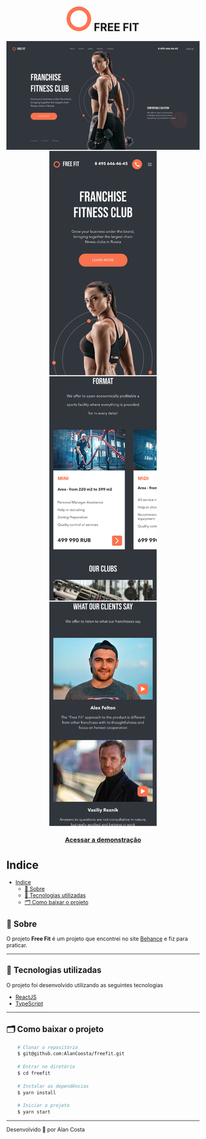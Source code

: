 <h1 align="center">
    <img src="src/assets/logo.svg"> FREE FIT
</h1>

<img src="src/assets/image1.png">

<div align="center">
  <img width="280" height="auto"src="src/assets/image2.png">
  <img width="280" height="auto"src="src/assets/image3.png">
  <img width="280" height="auto"src="src/assets/image4.png">
</div>

<h3 align="center">
    <a href="https://alancoosta-freefit.netlify.app/">Acessar a demonstração</a>
<h3 >

# Indice

- [Indice](#indice)
  - [🔖 Sobre](#-sobre)
  - [🚀 Tecnologias utilizadas](#-tecnologias-utilizadas)
  - [🗂 Como baixar o projeto](#-como-baixar-o-projeto)

## 🔖 Sobre

O projeto **Free Fit** é um projeto que encontrei no site [Behance](https://www.behance.net/gallery/94841485/Landing-page-for-Fitness-Club-Franchise) e fiz para praticar.

---

## 🚀 Tecnologias utilizadas

O projeto foi desenvolvido utilizando as seguintes tecnologias

- [ReactJS](https://reactjs.org)
- [TypeScript](https://www.typescriptlang.org/)

---

## 🗂 Como baixar o projeto

```bash
    # Clonar o repositório
    $ git@github.com:AlanCoosta/freefit.git

    # Entrar no diretório
    $ cd freefit

    # Instalar as dependências
    $ yarn install

    # Iniciar o projeto
    $ yarn start
```

---

Desenvolvido 💜 por Alan Costa

